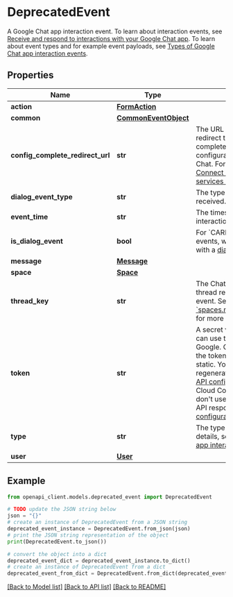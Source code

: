 # DeprecatedEvent

A Google Chat app interaction event. To learn about interaction events, see [Receive and respond to interactions with your Google Chat app](https://developers.google.com/chat/api/guides/message-formats). To learn about event types and for example event payloads, see [Types of Google Chat app interaction events](https://developers.google.com/chat/api/guides/message-formats/events).

## Properties

Name | Type | Description | Notes
------------ | ------------- | ------------- | -------------
**action** | [**FormAction**](FormAction.md) |  | [optional] 
**common** | [**CommonEventObject**](CommonEventObject.md) |  | [optional] 
**config_complete_redirect_url** | **str** | The URL the Chat app should redirect the user to after they have completed an authorization or configuration flow outside of Google Chat. For more information, see [Connect a Chat app with other services &amp; tools](https://developers.google.com/chat/how-tos/connect-web-services-tools). | [optional] 
**dialog_event_type** | **str** | The type of [dialog](https://developers.google.com/chat/how-tos/dialogs) interaction event received. | [optional] 
**event_time** | **str** | The timestamp indicating when the interaction event occurred. | [optional] 
**is_dialog_event** | **bool** | For &#x60;CARD_CLICKED&#x60; interaction events, whether the user interacted with a [dialog](https://developers.google.com/chat/how-tos/dialogs). | [optional] 
**message** | [**Message**](Message.md) |  | [optional] 
**space** | [**Space**](Space.md) |  | [optional] 
**thread_key** | **str** | The Chat app-defined key for the thread related to the interaction event. See [&#x60;spaces.messages.thread.threadKey&#x60;](/chat/api/reference/rest/v1/spaces.messages#Thread.FIELDS.thread_key) for more information. | [optional] 
**token** | **str** | A secret value that legacy Chat apps can use to verify if a request is from Google. Google randomly generates the token, and its value remains static. You can obtain, revoke, or regenerate the token from the [Chat API configuration page](https://console.cloud.google.com/apis/api/chat.googleapis.com/hangouts-chat) in the Google Cloud Console. Modern Chat apps don&#39;t use this field. It is absent from API responses and the [Chat API configuration page](https://console.cloud.google.com/apis/api/chat.googleapis.com/hangouts-chat). | [optional] 
**type** | **str** | The type of interaction event. For details, see [Types of Google Chat app interaction events](https://developers.google.com/chat/api/guides/message-formats/events). | [optional] 
**user** | [**User**](User.md) |  | [optional] 

## Example

```python
from openapi_client.models.deprecated_event import DeprecatedEvent

# TODO update the JSON string below
json = "{}"
# create an instance of DeprecatedEvent from a JSON string
deprecated_event_instance = DeprecatedEvent.from_json(json)
# print the JSON string representation of the object
print(DeprecatedEvent.to_json())

# convert the object into a dict
deprecated_event_dict = deprecated_event_instance.to_dict()
# create an instance of DeprecatedEvent from a dict
deprecated_event_from_dict = DeprecatedEvent.from_dict(deprecated_event_dict)
```
[[Back to Model list]](../README.md#documentation-for-models) [[Back to API list]](../README.md#documentation-for-api-endpoints) [[Back to README]](../README.md)


